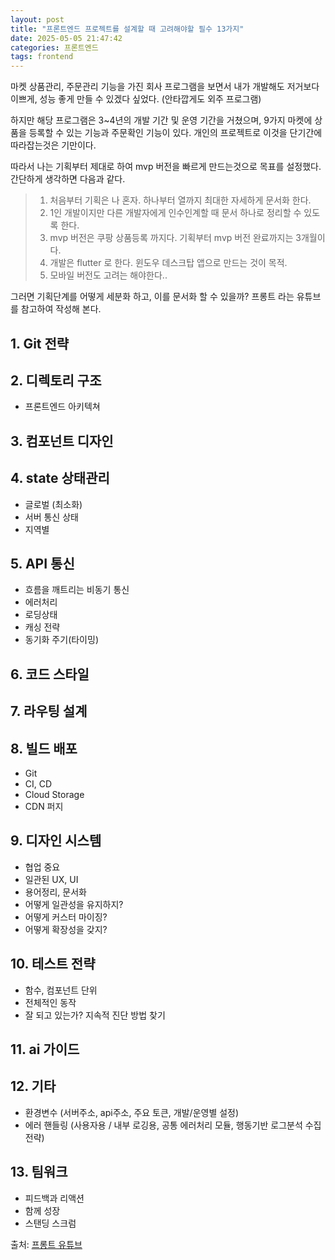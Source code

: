 ```yaml
---
layout: post
title: "프론트엔드 프로젝트를 설계할 때 고려해야할 필수 13가지"
date: 2025-05-05 21:47:42
categories: 프론트엔드
tags: frontend
---
```


마켓 상품관리, 주문관리 기능을 가진 회사 프로그램을 보면서 내가 개발해도 저거보다 이쁘게, 성능 좋게 만들 수 있겠다 싶었다. (안타깝게도 외주 프로그램)

하지만 해당 프로그램은 3~4년의 개발 기간 및 운영 기간을 거쳤으며, 9가지 마켓에 상품을 등록할 수 있는 기능과 주문확인 기능이 있다.
개인의 프로젝트로 이것을 단기간에 따라잡는것은 기만이다.

따라서 나는 기획부터 제대로 하여 mvp 버전을 빠르게 만드는것으로 목표를 설정했다.
간단하게 생각하면 다음과 같다.

> 1. 처음부터 기획은 나 혼자. 하나부터 열까지 최대한 자세하게 문서화 한다.
> 2. 1인 개발이지만 다른 개발자에게 인수인계할 때 문서 하나로 정리할 수 있도록 한다.
> 3. mvp 버전은 쿠팡 상품등록 까지다. 기획부터 mvp 버전 완료까지는 3개월이다. 
> 4. 개발은 flutter 로 한다. 윈도우 데스크탑 앱으로 만드는 것이 목적.
> 5. 모바일 버전도 고려는 해야한다..


그러면 기획단계를 어떻게 세분화 하고, 이를 문서화 할 수 있을까? 
프롱트 라는 유튜브를 참고하여 작성해 본다.

## 1. Git 전략

## 2. 디렉토리 구조
- 프론트엔드 아키텍쳐

## 3. 컴포넌트 디자인

## 4. state 상태관리
- 글로벌 (최소화)
- 서버 통신 상태
- 지역별

## 5. API 통신
- 흐름을 깨트리는 비동기 통신
- 에러처리
- 로딩상태
- 캐싱 전략
- 동기화 주기(타이밍)

## 6. 코드 스타일

## 7. 라우팅 설계

## 8. 빌드 배포
- Git
- CI, CD
- Cloud Storage
- CDN 퍼지

## 9. 디자인 시스템
- 협업 중요
- 일관된 UX, UI
- 용어정리, 문서화 
- 어떻게 일관성을 유지하지?
- 어떻게 커스터 마이징?
- 어떻게 확장성을 갖지?

## 10. 테스트 전략
- 함수, 컴포넌트 단위
- 전체적인 동작
- 잘 되고 있는가? 지속적 진단 방법 찾기

## 11. ai 가이드 

## 12. 기타
- 환경변수 (서버주소, api주소, 주요 토큰, 개발/운영별 설정)
- 에러 핸들링 (사용자용 / 내부 로깅용, 공통 에러처리 모듈, 행동기반 로그분석 수집 전략)


## 13. 팀워크
- 피드백과 리액션
- 함께 성장
- 스탠딩 스크럼


출처: [프롱트 유튜브](https://www.youtube.com/watch?v=Z7c49ruQAEI)
